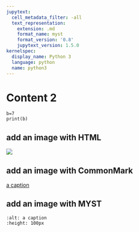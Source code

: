 ```yaml
---
jupytext:
  cell_metadata_filter: -all
  text_representation:
    extension: .md
    format_name: myst
    format_version: '0.8'
    jupytext_version: 1.5.0
kernelspec:
  display_name: Python 3
  language: python
  name: python3
---
```



# Content 2

```{code-cell} ipython3
b=7
print(b)
```

## add an image with HTML

<img src="_static/media2/week01-slide_00-003.png">

## add an image with CommonMark

[a caption](../_static/media2/week01-slide_00-003.png)

## add an image with MYST

```{image} ../_static/media2/week01-slide_00-003.png
:alt: a caption
:height: 100px
```
